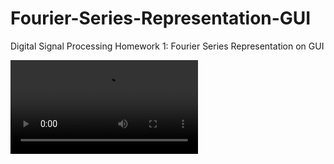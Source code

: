 # Fourier-Series-Representation-GUI
Digital Signal Processing Homework 1: Fourier Series Representation on GUI

![](17011076_Uygulama.mp4)

